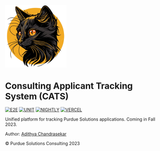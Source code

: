 <img src="public/black_cat.png" alt="black cat" width="200"/>

# Consulting Applicant Tracking System (CATS) 
[![E2E](https://github.com/Purdue-Solutions/CATS/actions/workflows/main.yml/badge.svg)](https://github.com/Purdue-Solutions/CATS/actions/workflows/main.yml) 
[![UNIT](https://github.com/Purdue-Solutions/CATS/actions/workflows/component.yml/badge.svg)](https://github.com/Purdue-Solutions/CATS/actions/workflows/component.yml) 
[![NIGHTLY](https://github.com/Purdue-Solutions/CATS/actions/workflows/nightly.yml/badge.svg)](https://github.com/Purdue-Solutions/CATS/actions/workflows/nightly.yml) 
[![VERCEL](https://img.shields.io/github/deployments/Purdue-Solutions/CATS/production?logo=vercel&label=Vercel)](https://cats.purduesolutions.org)

Unified platform for tracking Purdue Solutions applications. Coming in Fall 2023.

Author: [Adithya Chandrasekar](https://github.com/adithyachan)

© Purdue Solutions Consulting 2023


